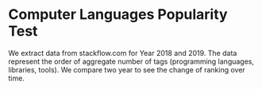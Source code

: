 # Computer Languages Popularity Test
We extract data from stackflow.com for Year 2018 and 2019.
The data represent the order of aggregate number of tags (programming languages, libraries, tools). 
We compare two year to see the change of ranking over time.
